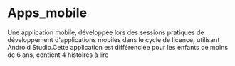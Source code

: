 # Apps_mobile
Une application mobile, développée lors des sessions pratiques de développement d'applications mobiles dans le cycle de licence; utilisant Android Studio.Cette application est différenciée pour les enfants de moins de 6 ans, contient 4 histoires à lire
